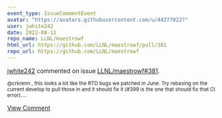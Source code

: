 ```yaml
---
event_type: IssueCommentEvent
avatar: "https://avatars.githubusercontent.com/u/44277022?"
user: jwhite242
date: 2022-08-12
repo_name: LLNL/maestrowf
html_url: https://github.com/LLNL/maestrowf/pull/381
repo_url: https://github.com/LLNL/maestrowf
---
```


<a href='https://github.com/jwhite242' target='_blank'>jwhite242</a> commented on issue <a href='https://github.com/LLNL/maestrowf/pull/381' target='_blank'>LLNL/maestrowf#381</a>.

<small>@crkrenn , this looks a lot like the RTD bugs we patched in June.  Try rebasing on the current develop to pull those in and it should fix it (#399 is the one that should fix that CI error)....</small>

<a href='https://github.com/LLNL/maestrowf/pull/381' target='_blank'>View Comment</a>